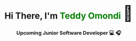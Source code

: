 <link
      rel="stylesheet"
      href="https://cdnjs.cloudflare.com/ajax/libs/font-awesome/6.0.0-beta2/css/all.min.css"
      integrity="sha512-YWzhKL2whUzgiheMoBFwW8CKV4qpHQAEuvilg9FAn5VJUDwKZZxkJNuGM4XkWuk94WCrrwslk8yWNGmY1EduTA=="
      crossorigin="anonymous"
      referrerpolicy="no-referrer"
    />

<div style="text-align: center; ">
        <div>
            <h1>Hi There, I'm <span style="color: green; ">Teddy Omondi</span> <span style='font-size:50px;'> &#128075</span></h1>
            <h3>Upcoming Junior Software Developer &#128187; &#127911;</h3>
        </div>
        
</div>
<br>